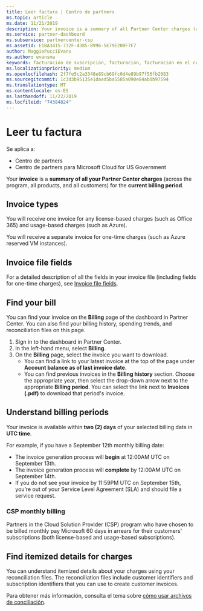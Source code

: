 ```yaml
---
title: Leer factura | Centro de partners
ms.topic: article
ms.date: 11/21/2019
description: Your invoice is a summary of all Partner Center charges (across the program, products, and customers) for the current monthly period.
ms.service: partner-dashboard
ms.subservice: partnercenter-csp
ms.assetid: E1BA3415-732F-4385-8996-5E79E200F7F7
author: MaggiePucciEvans
ms.author: evansma
keywords: facturación de suscripción, facturación, facturación en el centro de partners, facturación del centro de partners, leer mi factura, factura, factura del centro de partners, factura CSP, ¿dónde está mi factura?
ms.localizationpriority: medium
ms.openlocfilehash: 2f7fe5c2a3348e89cb69fc0d4e89b97f56fb2083
ms.sourcegitcommit: 1c3d3b95135e1daad5ba5585a090e84ab0b97594
ms.translationtype: MT
ms.contentlocale: es-ES
ms.lasthandoff: 11/22/2019
ms.locfileid: "74384824"
---
```

# <a name="read-your-bill"></a>Leer tu factura

Se aplica a:

- Centro de partners
- Centro de partners para Microsoft Cloud for US Government

Your **invoice** is a **summary of all your Partner Center charges** (across the program, all products, and all customers) for the **current billing period**.

## <a name="invoice-types"></a>Invoice types

You will receive one invoice for any license-based charges (such as Office 365) and usage-based charges (such as Azure).

You will receive a separate invoice for one-time charges (such as Azure reserved VM instances).

## <a name="invoice-file-fields"></a>Invoice file fields

For a detailed description of all the fields in your invoice file (including fields for one-time charges), see [Invoice file fields](invoice-file.md).

## <a name="find-your-bill"></a>Find your bill

You can find your invoice on the **Billing** page of the dashboard in Partner Center. You can also find your billing history, spending trends, and reconciliation files on this page.

1. Sign in to the dashboard in Partner Center.
2. In the left-hand menu, select **Billing**.
3. On the **Billing** page, select the invoice you want to download.
    - You can find a link to your latest invoice at the top of the page under **Account balance as of last invoice date**.
    - You can find previous invoices in the **Billing history** section. Choose the appropriate year, then select the drop-down arrow next to the appropriate **Billing period**. You can select the link next to **Invoices (.pdf)** to download that period's invoice.

## <a name="understand-billing-periods"></a>Understand billing periods

Your invoice is available within **two (2) days** of your selected billing date in **UTC time**.

For example, if you have a September 12th monthly billing date:

- The invoice generation process will **begin** at 12:00AM UTC on September 13th.
- The invoice generation process will **complete** by 12:00AM UTC on September 14th.
- If you do not see your invoice by 11:59PM UTC on September 15th, you’re out of your Service Level Agreement (SLA) and should file a service request.

### <a name="csp-monthly-billing"></a>CSP monthly billing

Partners in the Cloud Solution Provider (CSP) program who have chosen to be billed monthly pay Microsoft 60 days in arrears for their customers' subscriptions (both license-based and usage-based subscriptions).

## <a name="find-itemized-details-for-charges"></a>Find itemized details for charges

You can understand itemized details about your charges using your reconciliation files. The reconciliation files include customer identifiers and subscription identifiers that you can use to create customer invoices.

Para obtener más información, consulta el tema sobre [cómo usar archivos de conciliación](use-the-reconciliation-files.md).
